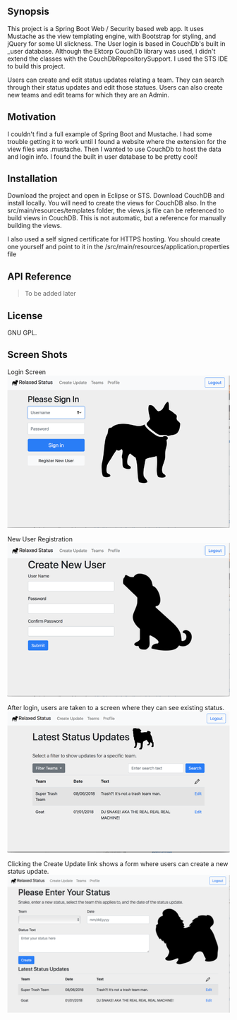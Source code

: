 ## Synopsis

This project is a Spring Boot Web / Security based web app. It uses Mustache as the view templating engine, with Bootstrap for styling, and jQuery for some UI slickness. The User login is based in CouchDb's built in _user database. Although the Ektorp CouchDb library was used, I didn't extend the classes with the CouchDbRepositorySupport. I used the STS IDE to build this project.

Users can create and edit status updates relating a team. They can search through their status updates and edit those statues. Users can also create new teams and edit teams for which they are an Admin.

## Motivation

I couldn't find a full example of Spring Boot and Mustache. I had some trouble getting it to work until I found a website where the extension for the view files was .mustache. Then I wanted to use CouchDb to host the data and login info. I found the built in user database to be pretty cool!

## Installation

Download the project and open in Eclipse or STS. Download CouchDB and install locally. You will need to create the views for CouchDB also. In the src/main/resources/templates folder, the views.js file can be referenced to build views in CouchDB. This is not automatic, but a reference for manually building the views.

I also used a self signed certificate for HTTPS hosting. You should create one yourself and point to it in the /src/main/resources/application.properties file

## API Reference

> To be added later


## License

GNU GPL.

## Screen Shots
Login Screen
![Screen shot of login](/images/LoginScreen.png?raw=true "Login Screen")

New User Registration
![New User Screen](/images/NewUser.png?raw=true "New User Screen")

After login, users are taken to a screen where they can see existing status.
![Start Page](/images/ExistingStatuses.png?raw=true "Statuses Screen")

Clicking the Create Update link shows a form where users can create a new status update.
![New Status Update Page](/images/NewStatus.png?raw=true "New Status Screen")